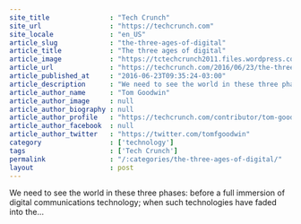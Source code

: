 ```yaml
---
site_title               : "Tech Crunch"
site_url                 : "https://techcrunch.com"
site_locale              : "en_US"
article_slug             : "the-three-ages-of-digital"
article_title            : "The three ages of digital"
article_image            : "https://tctechcrunch2011.files.wordpress.com/2016/06/10046436544_203c58b90e_k-1.jpg?w=764&h=400&crop=1"
article_url              : "https://techcrunch.com/2016/06/23/the-three-ages-of-digital/"
article_published_at     : "2016-06-23T09:35:24-03:00"
article_description      : "We need to see the world in these three phases: before a full immersion of digital communications technology; when such technologies have faded into the..."
article_author_name      : "Tom Goodwin"
article_author_image     : null
article_author_biography : null
article_author_profile   : "https://techcrunch.com/contributor/tom-goodwin/"
article_author_facebook  : null
article_author_twitter   : "https://twitter.com/tomfgoodwin"
category                 : ['technology']
tags                     : ['Tech Crunch']
permalink                : "/:categories/the-three-ages-of-digital/"
layout                   : post
---
```


We need to see the world in these three phases: before a full immersion of digital communications technology; when such technologies have faded into the...
